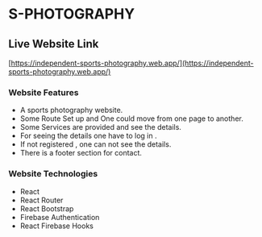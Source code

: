 # S-PHOTOGRAPHY
## Live Website Link
[https://independent-sports-photography.web.app/](https://independent-sports-photography.web.app/)

### Website Features
* A sports photography website.
* Some Route Set up and One could move from one page to another.
* Some Services are provided and see the details.
* For seeing the details one have to log in .
* If not registered , one can not see the details.
* There is a footer section for contact.

### Website Technologies
* React 
* React Router
* React Bootstrap
* Firebase Authentication
* React Firebase Hooks

